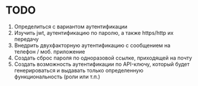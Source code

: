 # TODO
1. Определиться с вариантом аутентификации
2. Изучить jwt, аутентификацию по паролю, а также https/http их передачу
3. Внедрить двухфакторную аутентификацию с сообщением на телефон / моб. приложение
4. Создать сброс пароля по одноразовой ссылке, приходящей на почту
5. Создать возможность аутентификации по API-ключу, который будет генерироваться и выдавать только определенную функциональность (роли или т.п.)
